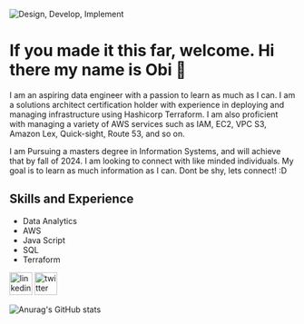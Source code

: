 ![Design, Develop, Implement ](https://media.licdn.com/dms/image/D5616AQGCDB0Hc0IULQ/profile-displaybackgroundimage-shrink_350_1400/0/1703182890437?e=1708560000&v=beta&t=cmA0DlR3N5RHeJT3MIMa4PrBYitsZlxG5sQ2pfAbcGw)

# If you made it this far, welcome. Hi there my name is Obi 👋
I am an aspiring data engineer with a passion to learn as much as I can.
I am a solutions architect certification holder with experience in deploying and managing infrastructure using Hashicorp Terraform. I am also proficient with managing a variety of AWS services such as IAM, EC2, VPC S3, Amazon Lex, Quick-sight, Route 53, and so on.

I am Pursuing a masters degree in Information Systems, and will achieve that by fall of 2024. I am looking to connect with like minded individuals. My goal is to learn as much information as I can. Dont be shy, lets connect! :D



## Skills and Experience
-  Data Analytics
-  AWS 
-  Java Script 
-  SQL 
-  Terraform

[<img src='https://cdn.jsdelivr.net/npm/simple-icons@3.0.1/icons/linkedin.svg' alt='linkedin' height='40'>](https://www.linkedin.com/in/https://www.linkedin.com/in/obi-njoku-168181148//)  [<img src='https://cdn.jsdelivr.net/npm/simple-icons@3.0.1/icons/twitter.svg' alt='twitter' height='40'>](https://twitter.com/https://twitter.com/i/flow/login?redirect_after_login=%2Fobi626)  



![Anurag's GitHub stats](https://github-readme-stats.vercel.app/api?username=Obi256&theme=dark&show_icons=true)

